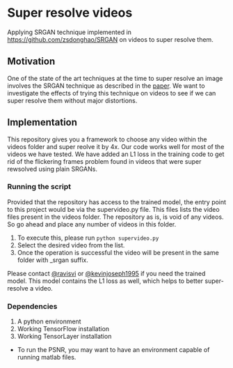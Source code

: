 # Super resolve videos
Applying SRGAN technique implemented in https://github.com/zsdonghao/SRGAN on videos to super resolve them.

## Motivation
One of the state of the art techniques at the time to super resolve an image involves the SRGAN technique as described in the [paper](https://arxiv.org/pdf/1609.04802.pdf). We want to investigate the effects of trying this technique on videos to see if we can super resolve them without major distortions.

## Implementation
This repository gives you a framework to choose any video within the videos folder and super reolve it by 4x. Our code works well for most of the videos we have tested. We have added an L1 loss in the training code to get rid of the flickering frames problem found in videos that were super rewsolved using plain SRGANs. 

### Running the script
Provided that the repository has access to the trained model, the entry point to this project would be via the supervideo.py file. 
This files lists the video files present in the videos folder. The repository as is, is void of any videos. So go ahead and place any number of videos in this folder.

1. To execute this, please run `python supervideo.py`
2. Select the desired video from the list.
3. Once the operation is successful the video will be present in the same folder with _srgan suffix.

Please contact [@ravisvi](https://github.com/ravisvi) or [@kevinjoseph1995](https://github.com/kevinjoseph1995) if you need the trained model. This model contains the L1 loss as well, which helps to better super-resolve a video. 

### Dependencies
1. A python environment
2. Working TensorFlow installation
3. Working TensorLayer installation

* To run the PSNR, you may want to have an environment capable of running matlab files.

